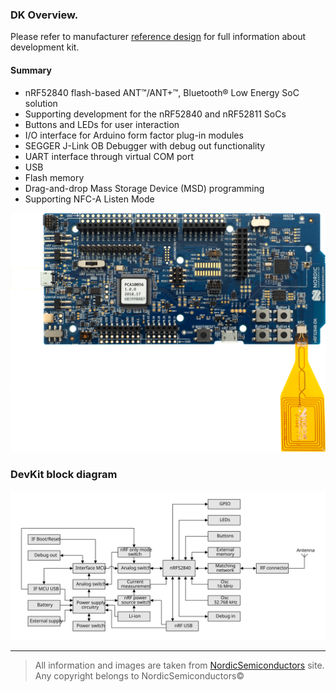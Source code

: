 ### DK Overview.
Please refer to manufacturer [reference design](https://infocenter.nordicsemi.com/topic/ug_nrf52840_dk/UG/nrf52840_DK/intro.html)
for full information about development kit. 

#### Summary
* nRF52840 flash-based ANT™/ANT+™, Bluetooth® Low Energy SoC solution
* Supporting development for the nRF52840 and nRF52811 SoCs
* Buttons and LEDs for user interaction
* I/O interface for Arduino form factor plug-in modules
* SEGGER J-Link OB Debugger with debug out functionality
* UART interface through virtual COM port
* USB
* Flash memory
* Drag-and-drop Mass Storage Device (MSD) programming
* Supporting NFC-A Listen Mode

![DK image](images/pca10056_v1_0_0_top_nfc.png)

### DevKit block diagram
![DK block diagram](images/pca10056_block_diagram.svg)

---

> All information and images are taken from [NordicSemiconductors](https://infocenter.nordicsemi.com) site.
> Any copyright belongs to NordicSemiconductors©
